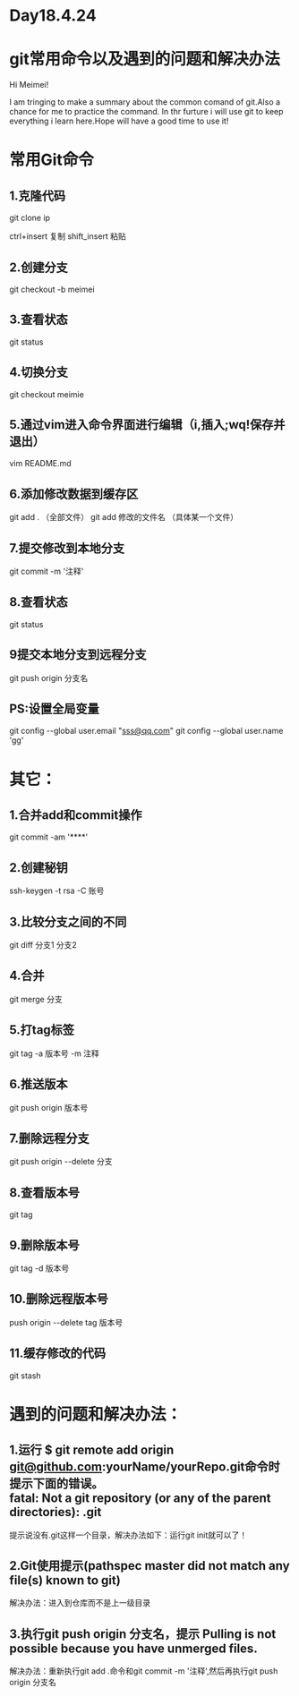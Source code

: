 # Day18.4.24
git常用命令以及遇到的问题和解决办法
=======
Hi Meimei!

I am tringing to make a summary about the common comand of git.Also a chance for me to practice the command.
In thr furture i will use git to keep everything i learn here.Hope will have a good time to use it! 
>>>>>>>
常用Git命令
==========
1.克隆代码
----------
git clone ip

ctrl+insert 复制
shift_insert 粘贴


2.创建分支
----------
git checkout -b meimei

3.查看状态
----------
git status

4.切换分支
----------
git checkout meimie

5.通过vim进入命令界面进行编辑（i,插入;wq!保存并退出）
----------
vim README.md

6.添加修改数据到缓存区
----------
git add .               （全部文件）
git add 修改的文件名  （具体某一个文件）

7.提交修改到本地分支
----------
git commit -m '注释'

8.查看状态
----------
git status

9提交本地分支到远程分支
----------
git push origin 分支名

PS:设置全局变量
----------
git config --global user.email "sss@qq.com"
git config --global user.name 'gg'



其它：
========
1.合并add和commit操作
----------
git commit -am '****'

2.创建秘钥
----------
ssh-keygen -t rsa -C 账号

3.比较分支之间的不同
----------
git diff 分支1 分支2

4.合并
----------
git merge 分支

5.打tag标签
----------
git tag -a 版本号 -m 注释

6.推送版本
----------
git push origin 版本号

7.删除远程分支
----------
git push origin --delete 分支

8.查看版本号
----------
 git tag 

9.删除版本号
----------
 git tag -d 版本号


10.删除远程版本号
----------
 push origin --delete tag 版本号

11.缓存修改的代码
----------
 git stash

遇到的问题和解决办法：
===========
1.运行 $ git remote add origin git@github.com:yourName/yourRepo.git命令时提示下面的错误。<br>
fatal: Not a git repository (or any of the parent directories): .git
-----------------
提示说没有.git这样一个目录，解决办法如下：运行git init就可以了！




2.Git使用提示(pathspec master did not match any file(s) known to git)
----------
解决办法：进入到仓库而不是上一级目录




3.执行git push origin 分支名，提示 Pulling is not possible because you have unmerged files.
----------
解决办法：重新执行git add .命令和git commit -m '注释',然后再执行git push origin 分支名
